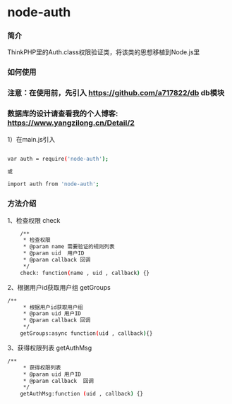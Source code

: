 # node-auth
### 简介
ThinkPHP里的Auth.class权限验证类，将该类的思想移植到Node.js里


### 如何使用

### 注意：在使用前，先引入 https://github.com/a717822/db db模块
### 数据库的设计请查看我的个人博客: https://www.yangzilong.cn/Detail/2

1）在main.js引入
``` bash

var auth = require('node-auth');

或

import auth from 'node-auth';

```

### 方法介绍

1、检查权限 check

``` bash
    /**
     * 检查权限
     * @param name 需要验证的规则列表
     * @param uid  用户ID
     * @param callback 回调
     */
    check: function(name , uid , callback) {}
```

2、根据用户id获取用户组  getGroups

``` bash
/**
     * 根据用户id获取用户组
     * @param uid 用户ID
     * @param callback 回调
     */
    getGroups:async function(uid , callback){}
```

3、获得权限列表 getAuthMsg
``` bash
/**
     * 获得权限列表
     * @param uid 用户ID
     * @param callback  回调
     */
    getAuthMsg:function (uid , callback) {}
```
